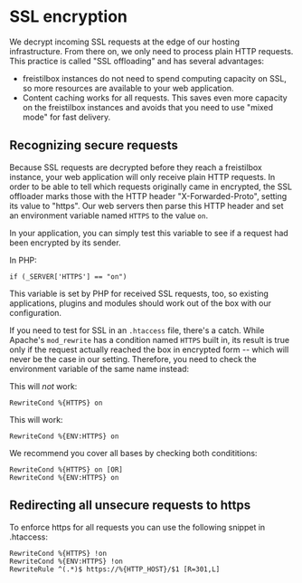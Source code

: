 # SSL encryption

We decrypt incoming SSL requests at the edge of our hosting infrastructure. From there on, we only need to process plain HTTP requests. This practice is called "SSL offloading" and has several advantages:

* freistilbox instances do not need to spend computing capacity on SSL, so more resources are available to your web application.
* Content caching works for all requests. This saves even more capacity on the freistilbox instances and avoids that you need to use "mixed mode" for fast delivery.


## Recognizing secure requests

Because SSL requests are decrypted before they reach a freistilbox instance, your web application will only receive plain HTTP requests. In order to be able to tell which requests originally came in encrypted, the SSL offloader marks those with the HTTP header "X-Forwarded-Proto", setting its value to "https". Our web servers then parse this HTTP header and set an environment variable named `HTTPS` to the value `on`.

In your application, you can simply test this variable to see if a request had been encrypted by its sender. 

In PHP:

    if (_SERVER['HTTPS'] == "on")

This variable is set by PHP for received SSL requests, too, so existing applications, plugins and modules should work out of the box with our configuration.

If you need to test for SSL in an `.htaccess` file, there's a catch. While Apache's `mod_rewrite` has a condition named `HTTPS` built in, its result is true only if the request actually reached the box in encrypted form -- which will never be the case in our setting. Therefore, you need to check the environment variable of the same name instead:

This will _not_ work:

    RewriteCond %{HTTPS} on

This will work:

    RewriteCond %{ENV:HTTPS} on

We recommend you cover all bases by checking both condititions:

    RewriteCond %{HTTPS} on [OR]
    RewriteCond %{ENV:HTTPS} on

## Redirecting all unsecure requests to https

To enforce https for all requests you can use the following snippet in
.htaccess:

    RewriteCond %{HTTPS} !on
    RewriteCond %{ENV:HTTPS} !on
    RewriteRule ^(.*)$ https://%{HTTP_HOST}/$1 [R=301,L]
